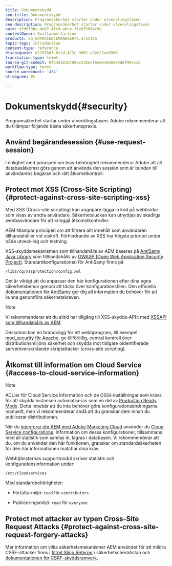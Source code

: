 ```yaml
---
title: Dokumentskydd
seo-title: Dokumentskydd
description: Programsäkerhet startar under utvecklingsfasen
seo-description: Programsäkerhet startar under utvecklingsfasen
uuid: efd5f3bc-da07-4fc8-a6ce-f1e6f5084c9e
contentOwner: Guillaume Carlino
products: SG_EXPERIENCEMANAGER/6.4/SITES
topic-tags: introduction
content-type: reference
discoiquuid: d2267663-6c1d-413c-9862-e82e21ae6906
translation-type: tm+mt
source-git-commit: 0fb4d181b700e223becfee8e3e68a84d6f964c1d
workflow-type: tm+mt
source-wordcount: '434'
ht-degree: 0%

---
```



# Dokumentskydd{#security}

Programsäkerhet startar under utvecklingsfasen. Adobe rekommenderar att du tillämpar följande bästa säkerhetspraxis.

## Använd begärandesession {#use-request-session}

I enlighet med principen om leas-behörighet rekommenderar Adobe att all databasåtkomst görs genom att använda den session som är bunden till användarens begäran och rätt åtkomstkontroll.

## Protect mot XSS (Cross-Site Scripting) {#protect-against-cross-site-scripting-xss}

Med XSS (Cross-site scripting) kan angripare lägga in kod på webbsidor som visas av andra användare. Säkerhetsluckan kan utnyttjas av skadliga webbanvändare för att kringgå åtkomstkontroller.

AEM tillämpar principen om att filtrera allt innehåll som användaren tillhandahåller vid utskrift. Förhindrande av XSS har högsta prioritet under både utveckling och testning.

XSS-skyddsmekanismen som tillhandahålls av AEM baseras på [AntiSamy Java Library](https://www.owasp.org/index.php/Category:OWASP_AntiSamy_Project) som tillhandahålls av [OWASP (Open Web Application Security Project)](https://www.owasp.org/). Standardkonfigurationen för AntiSamy finns på

`/libs/cq/xssprotection/config.xml`

Det är viktigt att du anpassar den här konfigurationen efter dina egna säkerhetsbehov genom att täcka över konfigurationsfilen. Den officiella [dokumentationen för AntiSamy](https://www.owasp.org/index.php/Category:OWASP_AntiSamy_Project) ger dig all information du behöver för att kunna genomföra säkerhetskraven.

>[!NOTE]
>
>Vi rekommenderar att du alltid har tillgång till XSS-skydds-API:t med [XSSAPI som tillhandahålls av AEM](https://helpx.adobe.com/experience-manager/6-4/sites/developing/using/reference-materials/javadoc/com/adobe/granite/xss/XSSAPI.html).

Dessutom kan en brandvägg för ett webbprogram, till exempel [mod_security för Apache](https://www.modsecurity.org), ge tillförlitlig, central kontroll över distributionsmiljöns säkerhet och skydda mot tidigare oidentifierade serveröverskridande skriptattacker (cross-site scripting).

## Åtkomst till information om Cloud Service {#access-to-cloud-service-information}

>[!NOTE]
>
>ACL:er för Cloud Service Information och de OSGi-inställningar som krävs för att skydda instansen automatiseras som en del av [Production Ready Mode](/help/sites-administering/production-ready.md). Detta innebär att du inte behöver göra konfigurationsändringarna manuellt, men vi rekommenderar ändå att du granskar dem innan du publicerar distributionen.

När du [integrerar din AEM med Adobe Marketing Cloud](/help/sites-administering/marketing-cloud.md) använder du [Cloud Service configurations](/help/sites-developing/extending-cloud-config.md). Information om dessa konfigurationer, tillsammans med all statistik som samlas in, lagras i databasen. Vi rekommenderar att du, om du använder den här funktionen, granskar om standardsäkerheten för den här informationen matchar dina krav.

Webbtjänsternas supportmodul skriver statistik och konfigurationsinformation under:

`/etc/cloudservices`

Med standardbehörigheter:

* Författarmiljö: `read` för `contributors`

* Publiceringsmiljö: `read` för `everyone`

## Protect mot attacker av typen Cross-Site Request Attacks {#protect-against-cross-site-request-forgery-attacks}

Mer information om vilka säkerhetsmekanismer AEM använder för att mildra CSRF-attacker finns i [filtret Sling Referrer](/help/sites-administering/security-checklist.md#protect-against-cross-site-request-forgery) i säkerhetschecklistan och [dokumentationen för CSRF-skyddsramverk](/help/sites-developing/csrf-protection.md).